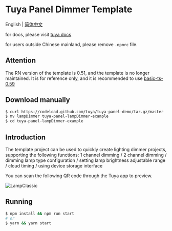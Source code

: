 # Tuya Panel Dimmer Template

English | [简体中文](./README-zh_CN.md)

for docs, please visit [tuya docs](https://docs.tuya.com)

for users outside Chinese mainland, please remove `.npmrc` file.

## Attention

The RN version of the template is 0.51, and the template is no longer maintained. It is for reference only, and it is recommended to use [basic-ts-0.59](./basic-ts-0.59)

## Download manually

```bash
$ curl https://codeload.github.com/tuya/tuya-panel-demo/tar.gz/master | tar -xz --strip=2 tuya-panel-demo-master/examples/lampDimmer
$ mv lampDimmer tuya-panel-lampDimmer-example
$ cd tuya-panel-lampDimmer-example
```

## Introduction

The template project can be used to quickly create lighting dimmer projects, supporting the following functions: 1 channel dimming / 2 channel dimming / dimming lamp type configuration / setting lamp brightness adjustable range / cloud timing / using device storage interface

You can scan the following QR code through the Tuya app to preview.

![LampClassic](https://images.tuyacn.com/rms-static/249dac90-0c67-11eb-897d-85bb9e60451e-1602492270041.png?tyName=lampDimmer.png)



## Running

```bash
$ npm install && npm run start
# or
$ yarn && yarn start
```
